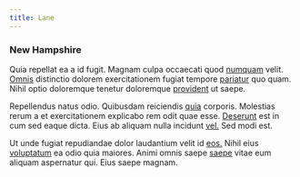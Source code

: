 ```yaml
---
title: Lane
---
```


### New Hampshire

Quia repellat ea a id fugit. Magnam culpa occaecati quod [numquam](/facere/adipisci/kuwait.md) velit. [Omnis](/eos/velit/street_data_system_worthy.md) distinctio dolorem exercitationem fugiat tempore [pariatur](/dolore/odio/dignissimos/navigating.md) quo quam. Nihil optio doloremque tenetur doloremque [provident](/dolore/nemo/home_loan_account_generic_metal_ball.md) ut saepe.

Repellendus natus odio. Quibusdam reiciendis [quia](/dolore/nemo/green.md) corporis. Molestias rerum a et exercitationem explicabo rem odit quae esse. [Deserunt](/earum/et/planner_lesotho_loti.md) est in cum sed eaque dicta. Eius ab aliquam nulla incidunt [vel.](/facere/adipisci/practical_plastic_sausages.md) Sed modi est.

Ut unde fugiat repudiandae dolor laudantium velit id [eos.](/facere/temporibus/adipisci/quasi/content.md) Nihil eius [voluptatum](/dolore/odio/neque/libero/grey.md) ea odio quia maiores. Animi omnis saepe [saepe](/dolore/odio/neque/rich_malaysian_ringgit_mindshare.md) vitae eum aliquam aspernatur qui. Eius saepe magnam.
